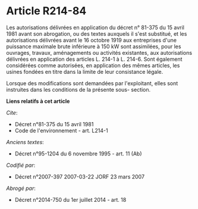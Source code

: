 # Article R214-84

Les autorisations délivrées en application du décret n° 81-375 du 15 avril 1981 avant son abrogation, ou des textes auxquels
il s'est substitué, et les autorisations délivrées avant le 16 octobre 1919 aux entreprises d'une puissance maximale brute
inférieure à 150 kW sont assimilées, pour les ouvrages, travaux, aménagements ou activités existantes, aux autorisations
délivrées en application des articles L. 214-1 à L. 214-6. Sont également considérées comme autorisées, en application des
mêmes articles, les usines fondées en titre dans la limite de leur consistance légale. 

Lorsque des modifications sont demandées par l'exploitant, elles sont instruites dans les conditions de la présente sous-
section.

**Liens relatifs à cet article**

_Cite_:

  - Décret n°81-375 du 15 avril 1981
  - Code de l'environnement - art. L214-1

_Anciens textes_:

  - Décret n°95-1204 du 6 novembre 1995 - art. 11 (Ab)

_Codifié par_:

  - Décret n°2007-397 2007-03-22 JORF 23 mars 2007

_Abrogé par_:

  - Décret n°2014-750 du 1er juillet 2014 - art. 18

